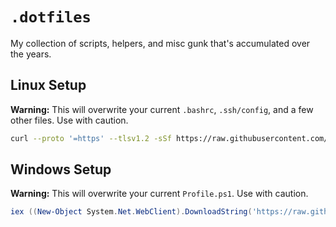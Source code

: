 # `.dotfiles`
My collection of scripts, helpers, and misc gunk that's accumulated over the years.

## Linux Setup
**Warning:** This will overwrite your current `.bashrc`, `.ssh/config`, and a few other files. Use with caution.
```sh
curl --proto '=https' --tlsv1.2 -sSf https://raw.githubusercontent.com/trolleyman/dotfiles/master/init.sh | sh
```

## Windows Setup
**Warning:** This will overwrite your current `Profile.ps1`. Use with caution.
```powershell
iex ((New-Object System.Net.WebClient).DownloadString('https://raw.githubusercontent.com/trolleyman/dotfiles/master/init.ps1'))
```
